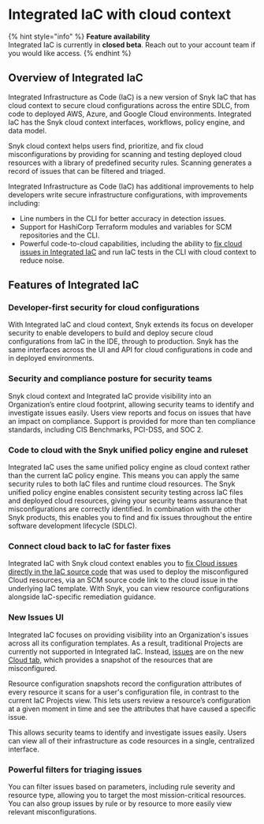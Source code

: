 # Integrated IaC with cloud context

{% hint style="info" %}
**Feature availability**\
Integrated IaC is currently in **closed beta**. Reach out to your account team if you would like access.
{% endhint %}

## Overview of Integrated IaC

Integrated Infrastructure as Code (IaC) is a new version of Snyk IaC that has cloud context to secure cloud configurations across the entire SDLC, from code to deployed AWS, Azure, and Google Cloud environments. Integrated IaC has the Snyk cloud context interfaces, workflows, policy engine, and data model.

Snyk cloud context helps users find, prioritize, and fix cloud misconfigurations by providing for scanning and testing deployed cloud resources with a library of predefined security rules. Scanning generates a record of issues that can be filtered and triaged.

Integrated Infrastructure as Code (IaC) has additional improvements to help developers write secure infrastructure configurations, with improvements including:

* Line numbers in the CLI for better accuracy in detection issues.
* Support for HashiCorp Terraform modules and variables for SCM repositories and the CLI.
* Powerful code-to-cloud capabilities, including the ability to [fix cloud issues in Integrated IaC](fix-cloud-issues-in-integrated-iac.md) and run IaC tests in the CLI with cloud context to reduce noise.

## Features of Integrated IaC

### Developer-first security for cloud configurations

With Integrated IaC and cloud context, Snyk extends its focus on developer security to enable developers to build and deploy secure cloud configurations from IaC in the IDE, through to production. Snyk has the same interfaces across the UI and API for cloud configurations in code and in deployed environments.

### Security and compliance posture for security teams

Snyk cloud context and Integrated IaC provide visibility into an Organization’s entire cloud footprint, allowing security teams to identify and investigate issues easily. Users view reports and focus on issues that have an impact on compliance. Support is provided for more than ten compliance standards, including CIS Benchmarks, PCI-DSS, and SOC 2.

### Code to cloud with the Snyk unified policy engine and ruleset

Integrated IaC uses the same unified policy engine as cloud context rather than the current IaC policy engine. This means you can apply the same security rules to both IaC files and runtime cloud resources. The Snyk unified policy engine enables consistent security testing across IaC files and deployed cloud resources, giving your security teams assurance that misconfigurations are correctly identified. In combination with the other Snyk products, this enables you to find and fix issues throughout the entire software development lifecycle (SDLC).

### Connect cloud back to IaC for faster fixes

Integrated IaC with Snyk cloud context enables you to [fix Cloud issues directly in the IaC source code](fix-cloud-issues-in-integrated-iac.md) that was used to deploy the misconfigured Cloud resources, via an SCM source code link to the cloud issue in the underlying IaC template. With Snyk, you can view resource configurations alongside IaC-specific remediation guidance.

### New Issues UI

Integrated IaC focuses on providing visibility into an Organization's issues across all its configuration templates. As a result, traditional Projects are currently not supported in Integrated IaC. Instead, [issues](snyk-cloud-issues/) are on the new [Cloud tab](snyk-cloud-issues/view-cloud-issues-in-the-snyk-web-ui.md), which provides a snapshot of the resources that are misconfigured.

Resource configuration snapshots record the configuration attributes of every resource it scans for a user's configuration file, in contrast to the current IaC Projects view. This lets users review a resource’s configuration at a given moment in time and see the attributes that have caused a specific issue.

This allows security teams to identify and investigate issues easily. Users can view all of their infrastructure as code resources in a single, centralized interface.

### Powerful filters for triaging issues

You can filter issues based on parameters, including rule severity and resource type, allowing you to target the most mission-critical resources. You can also group issues by rule or by resource to more easily view relevant misconfigurations.

